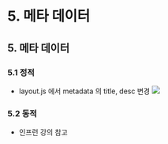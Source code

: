 # 5. 메타 데이터

## 5. 메타 데이터

### 5.1 정적

* layout.js 에서 metadata 의 title, desc 변경 ![](https://i.imgur.com/WNXlVEm.png)

### 5.2 동적

* 인프런 강의 참고

